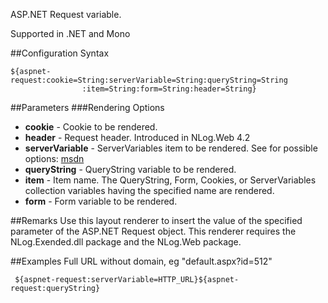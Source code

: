 ASP.NET Request variable. 

Supported in .NET and Mono

##Configuration Syntax
```
${aspnet-request:cookie=String:serverVariable=String:queryString=String
                :item=String:form=String:header=String}
```

##Parameters
###Rendering Options
* **cookie** - Cookie to be rendered.
* **header** - Request header. Introduced in NLog.Web 4.2
* **serverVariable** - ServerVariables item to be rendered. See for possible options: [msdn](https://msdn.microsoft.com/en-us/library/ms524602(v=vs.90).aspx)
* **queryString** - QueryString variable to be rendered.
* **item** - Item name. The QueryString, Form, Cookies, or ServerVariables collection variables having the specified name are rendered.
* **form** - Form variable to be rendered.

##Remarks
Use this layout renderer to insert the value of the specified parameter of the ASP.NET Request object. This renderer requires the NLog.Exended.dll package and the NLog.Web package.

##Examples
Full URL without domain, eg "default.aspx?id=512"

` ${aspnet-request:serverVariable=HTTP_URL}${aspnet-request:queryString}` 
